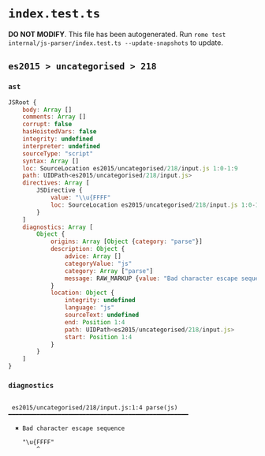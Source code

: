 # `index.test.ts`

**DO NOT MODIFY**. This file has been autogenerated. Run `rome test internal/js-parser/index.test.ts --update-snapshots` to update.

## `es2015 > uncategorised > 218`

### `ast`

```javascript
JSRoot {
	body: Array []
	comments: Array []
	corrupt: false
	hasHoistedVars: false
	integrity: undefined
	interpreter: undefined
	sourceType: "script"
	syntax: Array []
	loc: SourceLocation es2015/uncategorised/218/input.js 1:0-1:9
	path: UIDPath<es2015/uncategorised/218/input.js>
	directives: Array [
		JSDirective {
			value: "\\u{FFFF"
			loc: SourceLocation es2015/uncategorised/218/input.js 1:0-1:9
		}
	]
	diagnostics: Array [
		Object {
			origins: Array [Object {category: "parse"}]
			description: Object {
				advice: Array []
				categoryValue: "js"
				category: Array ["parse"]
				message: RAW_MARKUP {value: "Bad character escape sequence"}
			}
			location: Object {
				integrity: undefined
				language: "js"
				sourceText: undefined
				end: Position 1:4
				path: UIDPath<es2015/uncategorised/218/input.js>
				start: Position 1:4
			}
		}
	]
}
```

### `diagnostics`

```

 es2015/uncategorised/218/input.js:1:4 parse(js) ━━━━━━━━━━━━━━━━━━━━━━━━━━━━━━━━━━━━━━━━━━━━━━━━━━━

  ✖ Bad character escape sequence

    "\u{FFFF"
        ^


```
